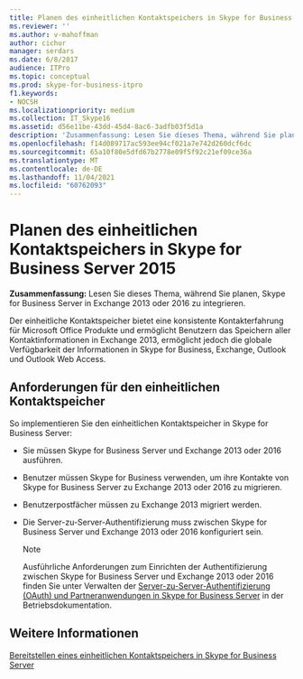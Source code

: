 ```yaml
---
title: Planen des einheitlichen Kontaktspeichers in Skype for Business Server
ms.reviewer: ''
ms.author: v-mahoffman
author: cichur
manager: serdars
ms.date: 6/8/2017
audience: ITPro
ms.topic: conceptual
ms.prod: skype-for-business-itpro
f1.keywords:
- NOCSH
ms.localizationpriority: medium
ms.collection: IT_Skype16
ms.assetid: d56e11be-43dd-45d4-8ac6-3adfb03f5d1a
description: 'Zusammenfassung: Lesen Sie dieses Thema, während Sie planen, Skype for Business Server in Exchange 2013 zu integrieren.'
ms.openlocfilehash: f14d089717ac593ee94cf021a7e742d260dcf6dc
ms.sourcegitcommit: 65a10f80e5dfd67b2778e09f5f92c21ef09ce36a
ms.translationtype: MT
ms.contentlocale: de-DE
ms.lasthandoff: 11/04/2021
ms.locfileid: "60762093"
---
```

# <a name="plan-for-unified-contact-store-in-skype-for-business-server-2015"></a>Planen des einheitlichen Kontaktspeichers in Skype for Business Server 2015
 
**Zusammenfassung:** Lesen Sie dieses Thema, während Sie planen, Skype for Business Server in Exchange 2013 oder 2016 zu integrieren.
  
Der einheitliche Kontaktspeicher bietet eine konsistente Kontakterfahrung für Microsoft Office Produkte und ermöglicht Benutzern das Speichern aller Kontaktinformationen in Exchange 2013, ermöglicht jedoch die globale Verfügbarkeit der Informationen in Skype for Business, Exchange, Outlook und Outlook Web Access.
  
## <a name="requirements-for-unified-contact-store"></a>Anforderungen für den einheitlichen Kontaktspeicher

So implementieren Sie den einheitlichen Kontaktspeicher in Skype for Business Server:
  
- Sie müssen Skype for Business Server und Exchange 2013 oder 2016 ausführen.
    
- Benutzer müssen Skype for Business verwenden, um ihre Kontakte von Skype for Business Server zu Exchange 2013 oder 2016 zu migrieren.
    
- Benutzerpostfächer müssen zu Exchange 2013 migriert werden.
    
- Die Server-zu-Server-Authentifizierung muss zwischen Skype for Business Server und Exchange 2013 oder 2016 konfiguriert sein.
    
    > [!NOTE]
    > Ausführliche Anforderungen zum Einrichten der Authentifizierung zwischen Skype for Business Server und Exchange 2013 oder 2016 finden Sie unter Verwalten der [Server-zu-Server-Authentifizierung (OAuth) und Partneranwendungen in Skype for Business Server](../../manage/authentication/server-to-server-and-partner-applications.md) in der Betriebsdokumentation.
  
## <a name="see-also"></a>Weitere Informationen

[Bereitstellen eines einheitlichen Kontaktspeichers in Skype for Business Server](../../deploy/deploy-unified-contact-store.md)
